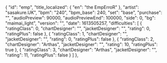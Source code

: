 {
      "id": "emp",
      "title_localized": {
        "en": "the EmpErroR"
      },
      "artist": "sasakure.UK",
      "bpm": "240",
      "bpm_base": 240,
      "set": "base",
      "purchase": "",
      "audioPreview": 90000,
      "audioPreviewEnd": 100000,
      "side": 0,
      "bg": "maimai_light",
      "version": "",
      "date": 1613505257,
      "difficulties": [
        {
          "ratingClass": 0,
          "chartDesigner": "",
          "jacketDesigner": "",
          "rating": 0,
          "ratingPlus": false
        },
        {
          "ratingClass": 1,
          "chartDesigner": "",
          "jacketDesigner": "",
          "rating": 0,
          "ratingPlus": false
        },
        {
          "ratingClass": 2,
          "chartDesigner": "Arthas",
          "jacketDesigner": "",
          "rating": 10,
          "ratingPlus": true
        },
        {
          "ratingClass": 3,
          "chartDesigner": "Arthas",
          "jacketDesigner": "",
          "rating": 11,
          "ratingPlus": false
        }
      ]
    },